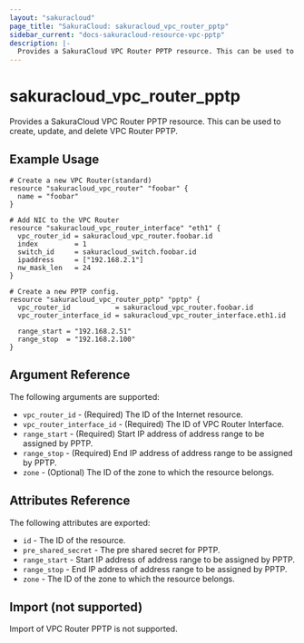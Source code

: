 ```yaml
---
layout: "sakuracloud"
page_title: "SakuraCloud: sakuracloud_vpc_router_pptp"
sidebar_current: "docs-sakuracloud-resource-vpc-pptp"
description: |-
  Provides a SakuraCloud VPC Router PPTP resource. This can be used to create, update, and delete VPC Router PPTP.
---
```


# sakuracloud\_vpc\_router\_pptp

Provides a SakuraCloud VPC Router PPTP resource. This can be used to create, update, and delete VPC Router PPTP.

## Example Usage

```hcl
# Create a new VPC Router(standard)
resource "sakuracloud_vpc_router" "foobar" {
  name = "foobar"
}

# Add NIC to the VPC Router
resource "sakuracloud_vpc_router_interface" "eth1" {
  vpc_router_id = sakuracloud_vpc_router.foobar.id
  index         = 1
  switch_id     = sakuracloud_switch.foobar.id
  ipaddress     = ["192.168.2.1"]
  nw_mask_len   = 24
}

# Create a new PPTP config.
resource "sakuracloud_vpc_router_pptp" "pptp" {
  vpc_router_id           = sakuracloud_vpc_router.foobar.id
  vpc_router_interface_id = sakuracloud_vpc_router_interface.eth1.id

  range_start = "192.168.2.51"
  range_stop  = "192.168.2.100"
}
```

## Argument Reference

The following arguments are supported:

* `vpc_router_id` - (Required) The ID of the Internet resource.
* `vpc_router_interface_id` - (Required) The ID of VPC Router Interface.
* `range_start` - (Required) Start IP address of address range to be assigned by PPTP.
* `range_stop` - (Required) End IP address of address range to be assigned by PPTP.
* `zone` - (Optional) The ID of the zone to which the resource belongs.

## Attributes Reference

The following attributes are exported:

* `id` - The ID of the resource.
* `pre_shared_secret` - The pre shared secret for PPTP.
* `range_start` - Start IP address of address range to be assigned by PPTP.
* `range_stop` - End IP address of address range to be assigned by PPTP.
* `zone` - The ID of the zone to which the resource belongs.

## Import (not supported)

Import of VPC Router PPTP is not supported.
